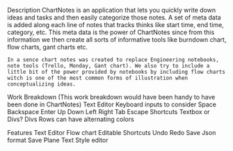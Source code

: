 Description
    ChartNotes is an application that lets you quickly write down ideas and tasks and then easily categorize those notes. A set of meta data is added along each line of notes that tracks thinks like start time, end time, category, etc. This meta data is the power of ChartNotes since from this information we then create all sorts of informative tools like burndown chart, flow charts, gant charts etc. 

    In a sence chart notes was created to replace Engineering notebooks, note tools (Trello, Monday, Gant chart). We also try to include a little bit of the power provided by notebooks by including flow charts witch is one of the most common forms of illustration when conceptualizing ideas.

Work Breakdown 
    (This work breakdown would have been handy to have been done in ChartNotes)
    Text Editor
        Keyboard inputs to consider
            Space
            Backspace
            Enter
            Up Down
            Left Right
            Tab
            Escape
        Shortcuts
        Textbox or Divs?
            Divs
                Rows can have alternating colors

    

Features
    Text Editor
    Flow chart
    Editable Shortcuts
    Undo
    Redo
    Save Json format
    Save Plane Text
    Style editor


